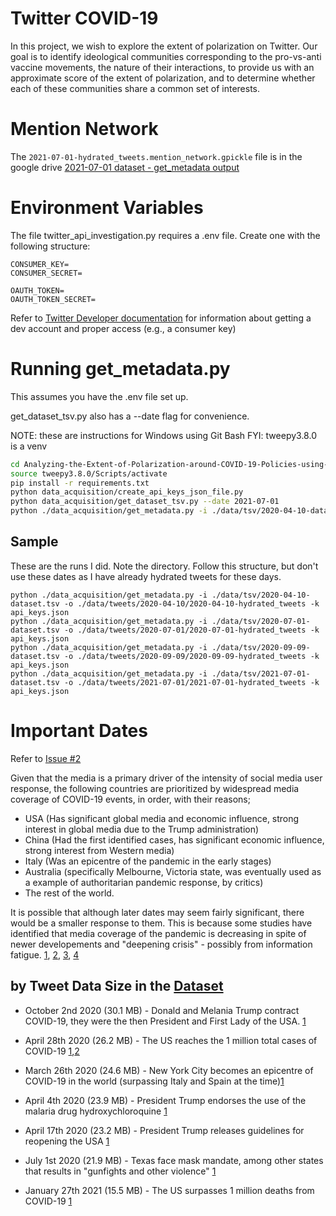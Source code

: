 # Twitter COVID-19
In this project, we wish to explore the extent of polarization on Twitter. Our goal is to identify ideological communities corresponding to the pro-vs-anti vaccine movements, the nature of their interactions, to provide us with an approximate score of the extent of polarization, and to determine whether each of these communities share a common set of interests.

# Mention Network
The ```2021-07-01-hydrated_tweets.mention_network.gpickle``` file is in the google drive [2021-07-01 dataset - get_metadata output](https://drive.google.com/drive/u/0/folders/1xcFGbn6iHpBmGZ6CCSHjKHF_m5iZRgAZ)

# Environment Variables
The file twitter_api_investigation.py requires a .env file. Create one with the following structure:
```
CONSUMER_KEY=
CONSUMER_SECRET=

OAUTH_TOKEN=
OAUTH_TOKEN_SECRET=
```
Refer to [Twitter Developer documentation](https://developer.twitter.com/en/docs/apps/overview) for information about getting a dev account and proper access (e.g., a consumer key)

# Running get_metadata.py
This assumes you have the .env file set up.

get_dataset_tsv.py also has a --date flag for convenience.

NOTE: these are instructions for Windows using Git Bash
FYI: tweepy3.8.0 is a venv
``` bash
cd Analyzing-the-Extent-of-Polarization-around-COVID-19-Policies-using-Social-Media/
source tweepy3.8.0/Scripts/activate
pip install -r requirements.txt
python data_acquisition/create_api_keys_json_file.py
python data_acquisition/get_dataset_tsv.py --date 2021-07-01
python ./data_acquisition/get_metadata.py -i ./data/tsv/2020-04-10-dataset.tsv -o ./data/tweets/2020-04-10/2020-04-10-hydrated_tweets -k api_keys.json
```
## Sample
These are the runs I did. Note the directory. Follow this structure, but don't use these dates as I have already hydrated tweets for these days.
```
python ./data_acquisition/get_metadata.py -i ./data/tsv/2020-04-10-dataset.tsv -o ./data/tweets/2020-04-10/2020-04-10-hydrated_tweets -k api_keys.json
python ./data_acquisition/get_metadata.py -i ./data/tsv/2020-07-01-dataset.tsv -o ./data/tweets/2020-07-01/2020-07-01-hydrated_tweets -k api_keys.json
python ./data_acquisition/get_metadata.py -i ./data/tsv/2020-09-09-dataset.tsv -o ./data/tweets/2020-09-09/2020-09-09-hydrated_tweets -k api_keys.json
python ./data_acquisition/get_metadata.py -i ./data/tsv/2021-07-01-dataset.tsv -o ./data/tweets/2021-07-01/2021-07-01-hydrated_tweets -k api_keys.json
```
# Important Dates
Refer to [Issue #2](https://github.com/cagri32/Analyzing-the-Extent-of-Polarization-around-COVID-19-Policies-using-Social-Media/issues/2#issuecomment-970665240)

Given that the media is a primary driver of the intensity of social media user response, the following countries are prioritized by widespread media coverage of COVID-19 events, in order, with their reasons;

- USA (Has significant global media and economic influence, strong interest in global media due to the Trump administration)
- China (Had the first identified cases, has significant economic influence, strong interest from Western media)
- Italy (Was an epicentre of the pandemic in the early stages)
- Australia (specifically Melbourne, Victoria state, was eventually used as a example of authoritarian pandemic response, by critics)
- The rest of the world.

It is possible that although later dates may seem fairly significant, there would be a smaller response to them. This is because some studies have identified that media coverage of the pandemic is decreasing in spite of newer developements and "deepening crisis" - possibly from information fatigue. [1](https://www.thelancet.com/journals/lanplh/article/PIIS2542-5196(20)30303-X/fulltext), [2](https://www.pewresearch.org/journalism/2020/05/06/fewer-americans-now-say-media-exaggerated-covid-19-risks-but-big-partisan-gaps-persist/#public-overall-says-media-have-done-well-covering-the-crisis-but-differences-by-party-and-ideology-are-pronounced), [3](https://onlinelibrary.wiley.com/doi/10.1002/hbe2.260), [4](https://apps.who.int/iris/bitstream/handle/10665/335820/WHO-EURO-2020-1160-40906-55390-eng.pdf)

## by Tweet Data Size in the [Dataset](https://github.com/thepanacealab/covid19_twitter/tree/master/dailies)

* October 2nd 2020 (30.1 MB) - Donald and Melania Trump contract COVID-19, they were the then President and First Lady of the USA. [1](https://blog.cheapism.com/how-we-got-coronavirus/#slide=36)

* April 28th 2020 (26.2 MB) - The US reaches the 1 million total cases of COVID-19 [1](https://blog.cheapism.com/how-we-got-coronavirus/#slide=29),[2](https://www.npr.org/sections/coronavirus-live-updates/2020/04/28/846741935/u-s-surpasses-1-million-coronavirus-cases)

* March 26th 2020 (24.6 MB) - New York City becomes an epicentre of COVID-19 in the world (surpassing Italy and Spain at the time)[1](https://blog.cheapism.com/how-we-got-coronavirus/#slide=27)

* April 4th 2020 (23.9 MB) - President Trump endorses the use of the malaria drug hydroxychloroquine [1](https://blog.cheapism.com/how-we-got-coronavirus/#slide=28)

* April 17th 2020 (23.2 MB) - President Trump releases guidelines for reopening the USA [1](https://blog.cheapism.com/how-we-got-coronavirus/#slide=29)

* July 1st 2020 (21.9 MB) - Texas face mask mandate, among other states that results in "gunfights and other violence" [1](https://blog.cheapism.com/how-we-got-coronavirus/#slide=24)

* January 27th 2021 (15.5 MB) - The US surpasses 1 million deaths from COVID-19 [1](https://www.paho.org/en/news/27-1-2021-americas-surpasses-one-million-deaths-covid-19)